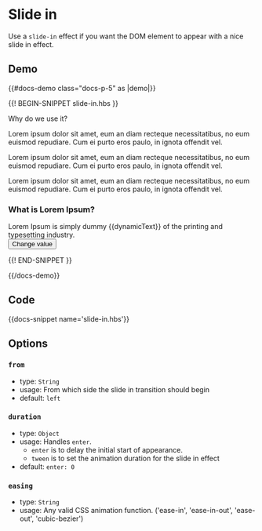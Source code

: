 # Slide in

Use a `slide-in` effect if you want the DOM element to appear with a nice slide in effect.

## Demo

{{#docs-demo class="docs-p-5" as |demo|}}

{{! BEGIN-SNIPPET slide-in.hbs }}
  <p {{slide-in 
    from="bottom" 
    duration=(hash enter=300)}}>
    Why do we use it?
    <div {{slide-in 
      from="bottom" 
      duration=(hash enter=800)}}>
      Lorem ipsum dolor sit amet, eum an diam recteque necessitatibus, no eum euismod repudiare. Cum ei purto eros paulo, in ignota offendit vel. 
    </div>
  </p>

  <p {{slide-in 
    from="top" 
    duration=(hash enter=1200)}}>
    Lorem ipsum dolor sit amet, eum an diam recteque necessitatibus, no eum euismod repudiare. Cum ei purto eros paulo, in ignota offendit vel. 
  </p>

  <p {{slide-in 
    from="right" 
    duration=(hash enter=1600)}}>
    Lorem ipsum dolor sit amet, eum an diam recteque necessitatibus, no eum euismod repudiare. Cum ei purto eros paulo, in ignota offendit vel. 
  </p>

  <p>
    <h3 {{slide-in duration=(hash enter=300)}}>What is Lorem Ipsum?</h3>
    <div>
      Lorem Ipsum is simply dummy
      <span style="display:inline-block"
        {{slide-in from='right' crossSlideInOnChange=true}}>
        {{dynamicText}}
      </span>
      of the printing and typesetting industry.
    </div>
    <button class="docs-btn" onclick={{action "changeText"}} {{slide-in from="bottom" duration=(hash enter=1200)}}>
      Change value
    </button>
  </p>
{{! END-SNIPPET }}

{{/docs-demo}}

## Code

{{docs-snippet name='slide-in.hbs'}}

## Options

### `from`
* type: `String`
* usage: From which side the slide in transition should begin
* default: `left`

### `duration`
* type: `Object`
* usage: Handles `enter`.
  * `enter` is to delay the initial start of appearance.
  * `tween` is to set the animation duration for the slide in effect
* default: `enter: 0`

### `easing`
* type: `String`
* usage: Any valid CSS animation function. ('ease-in', 'ease-in-out', 'ease-out', 'cubic-bezier')
